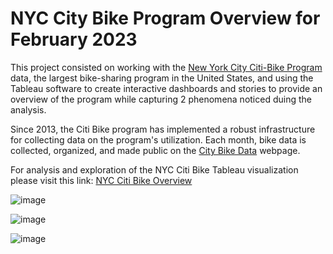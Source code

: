 # NYC City Bike Program Overview for February 2023

This project consisted on working with the <a href="https://en.wikipedia.org/wiki/Citi_Bike" target="_blank">New York City Citi-Bike Program</a> data, the largest bike-sharing program in the United States, and using the Tableau software to create interactive dashboards and stories to provide an overview of the program while capturing 2 phenomena noticed duing the analysis.

Since 2013, the Citi Bike program has implemented a robust infrastructure for collecting data on the program's utilization. Each month, bike data is collected, organized, and made public on the <a href="https://citibikenyc.com/system-data" target="_blank">City Bike Data</a> webpage.

For analysis and exploration of the NYC Citi Bike Tableau visualization please visit this link: <a href="https://eabouche.github.io/tableau-challenge/" target="_blank">NYC Citi Bike Overview</a>


![image](https://user-images.githubusercontent.com/115383317/226077367-cdc59b50-9cc3-48dc-b91a-1bcaca96c2ba.png)

![image](https://user-images.githubusercontent.com/115383317/226077410-d5308644-48e6-42e4-8ec3-343e75a5a4b4.png)

![image](https://user-images.githubusercontent.com/115383317/226077435-befe892c-4670-4022-bef9-bc61b99060d6.png)


